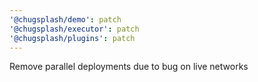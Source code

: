 ```yaml
---
'@chugsplash/demo': patch
'@chugsplash/executor': patch
'@chugsplash/plugins': patch
---
```


Remove parallel deployments due to bug on live networks
